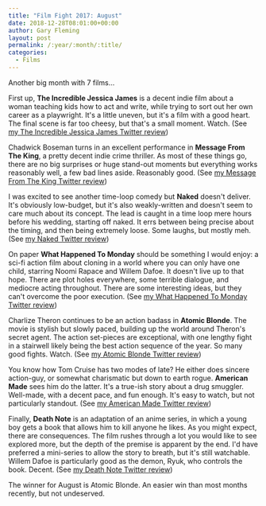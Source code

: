 ```yaml
---
title: "Film Fight 2017: August"
date: 2018-12-28T08:01:00+00:00
author: Gary Fleming
layout: post
permalink: /:year/:month/:title/
categories:
  - Films
---
```


Another big month with 7 films...

First up, **The Incredible Jessica James** is a decent indie film about a woman teaching kids how to act and write, while trying to sort out her own career as a playwright. It's a little uneven, but it's a film with a good heart. The final scene is far too cheesy, but that's a small moment. Watch. (See [my The Incredible Jessica James Twitter review](https://twitter.com/garyfleming/status/892782447787732992))

Chadwick Boseman turns in an excellent performance in **Message From The King**, a pretty decent indie crime thriller. As most of these things go, there are no big surprises or huge stand-out moments but everything works reasonably well, a few bad lines aside. Reasonably good. (See [my Message From The King Twitter review](https://twitter.com/garyfleming/status/897187588372656128))

I was excited to see another time-loop comedy but **Naked** doesn't deliver. It's obviously low-budget, but it's also weakly-written and doesn't seem to care much about its concept. The lead is caught in a time loop mere hours before his wedding, starting off naked. It errs between being precise about the timing, and then being extremely loose. Some laughs, but mostly meh. (See [my Naked Twitter review](https://twitter.com/garyfleming/status/898869072900771840))

On paper **What Happened To Monday** should be something I would enjoy: a sci-fi action film about cloning in a world where you can only have one child, starring Noomi Rapace and Willem Dafoe. It doesn't live up to that hope. There are plot holes everywhere, some terrible dialogue, and mediocre acting throughout. There are some interesting ideas, but they can't overcome the poor execution. (See [my What Happened To Monday Twitter review](https://twitter.com/garyfleming/status/898869456088088576))

Charlize Theron continues to be an action badass in **Atomic Blonde**. The movie is stylish but slowly paced, building up the world around Theron's secret agent. The action set-pieces are exceptional, with one lengthy fight in a stairwell likely being the best action sequence of the year. So many good fights. Watch. (See [my Atomic Blonde Twitter review](https://twitter.com/garyfleming/status/899732292234555392))

You know how Tom Cruise has two modes of late? He either does sincere action-guy, or somewhat charismatic but down to earth rogue. **American Made** sees him do the latter. It's a true-ish story about a drug smuggler. Well-made, with a decent pace, and fun enough. It's easy to watch, but not particularly standout. (See [my American Made Twitter review](https://twitter.com/garyfleming/status/901168713168293888))

Finally, **Death Note** is an adaptation of an anime series, in which a young boy gets a book that allows him to kill anyone he likes. As you might expect, there are consequences. The film rushes through a lot you would like to see explored more, but the depth of the premise is apparent by the end. I'd have preferred a mini-series to allow the story to breath, but it's still watchable. Willem Dafoe is particularly good as the demon, Ryuk, who controls the book. Decent. (See [my Death Note Twitter review](https://twitter.com/garyfleming/status/902602776102002690))

The winner for August is Atomic Blonde. An easier win than most months recently, but not undeserved.
